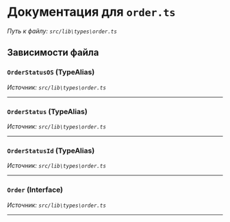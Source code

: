 # Документация для `order.ts`

*Путь к файлу: `src/lib\types\order.ts`*

## Зависимости файла


### `OrderStatusOS` (TypeAlias)

*Источник: `src/lib\types\order.ts`*

---
### `OrderStatus` (TypeAlias)

*Источник: `src/lib\types\order.ts`*

---
### `OrderStatusId` (TypeAlias)

*Источник: `src/lib\types\order.ts`*

---
### `Order` (Interface)

*Источник: `src/lib\types\order.ts`*

---
